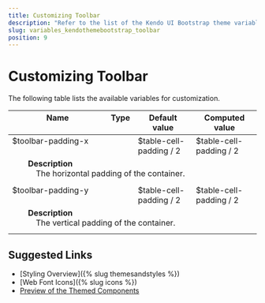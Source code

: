 ```yaml
---
title: Customizing Toolbar
description: "Refer to the list of the Kendo UI Bootstrap theme variables available for customization."
slug: variables_kendothemebootstrap_toolbar
position: 9
---
```


# Customizing Toolbar

The following table lists the available variables for customization.


<style>
.theme-variables th,
.theme-variables td {
  vertical-align: top;
}

.color-preview {
  margin-right: .5em;
  border-radius: 50%;
  width: 1em;
  height: 1em;
  vertical-align: top;
  display: inline-block;
  border: 1px solid rgba(0,0,0,.08);
}

.theme-variables-description-container > div {
  margin: 0 0 .5em 2em;
}

.theme-variables-description {
  display: block;
  margin-left: 1em;
}
</style>


<table class="theme-variables">
  <colgroup>
    <col style="width: 200px; white-space:nowrap;" />
    <col />
    <col />
    <col />
  </colgroup>
  <thead>
    <tr>
      <th>Name</th>
      <th>Type</th>
      <th>Default value</th>
      <th>Computed value</th>
    </tr>
  </thead>
  <tbody>
    <tr>
      <td>$toolbar-padding-x</td>
      <td></td>
      <td> $table-cell-padding / 2</td>
      <td> $table-cell-padding / 2</td>
    </tr>
    <tr>
      <td colspan="4" class="theme-variables-description-container"><div><b>Description</b><div class="theme-variables-description">The horizontal padding of the container.</div></div>
      </td>
    </tr>
    <tr>
      <td>$toolbar-padding-y</td>
      <td></td>
      <td> $table-cell-padding / 2</td>
      <td> $table-cell-padding / 2</td>
    </tr>
    <tr>
      <td colspan="4" class="theme-variables-description-container"><div><b>Description</b><div class="theme-variables-description">The vertical padding of the container.</div></div>
      </td>
    </tr>
    </tbody>
</table>


## Suggested Links

* [Styling Overview]({% slug themesandstyles %})
* [Web Font Icons]({% slug icons %})
* [Preview of the Themed Components](../)
